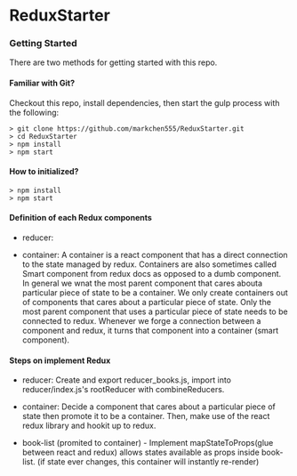 # ReduxStarter

### Getting Started

There are two methods for getting started with this repo.

#### Familiar with Git?
Checkout this repo, install dependencies, then start the gulp process with the following:

```
> git clone https://github.com/markchen555/ReduxStarter.git
> cd ReduxStarter
> npm install
> npm start
```

#### How to initialized?

```
> npm install
> npm start
```

#### Definition of each Redux components

- reducer:

- container: A container is a react component that has a direct connection to the state managed by redux. Containers are also sometimes called Smart component from redux docs as opposed to a dumb component. In general we wnat the most parent component that cares abouta particular piece of state to be a container. We only create containers out of components that cares about a particular piece of state. Only the most parent component that uses a particular piece of state needs to be connected to redux. Whenever we forge a connection between a component and redux, it turns that component into a container (smart component).

#### Steps on implement Redux

- reducer: Create and export reducer_books.js, import into reducer/index.js's rootReducer with combineReducers. 

- container: Decide a component that cares about a particular piece of state then promote it to be a container. Then, make use of the react redux library and hookit up to redux.

- book-list (promited to container) - Implement mapStateToProps(glue between react and redux) allows states available as props inside book-list. (if state ever changes, this container will instantly re-render)

